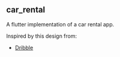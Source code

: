 ## car_rental

A flutter implementation of a car rental app.

Inspired by this design from:
* [Dribble](https://dribbble.com/shots/9324676-Car-Rental-app)
